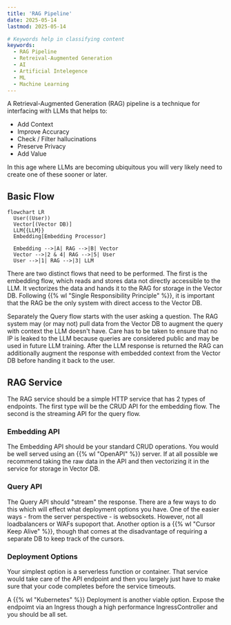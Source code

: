 ```yaml
---
title: 'RAG Pipeline'
date: 2025-05-14
lastmod: 2025-05-14

# Keywords help in classifying content
keywords:
  - RAG Pipeline
  - Retreival-Augmented Generation
  - AI
  - Artificial Intelegence
  - ML
  - Machine Learning
---
```


A Retrieval-Augmented Generation (RAG) pipeline is a technique for interfacing with LLMs that helps to:

- Add Context
- Improve Accuracy
- Check / Filter hallucinations
- Preserve Privacy
- Add Value

In this age where LLMs are becoming ubiquitous you will very likely need to create one of these sooner or later.

<!--more-->

## Basic Flow

```mermaid
flowchart LR
  User((User))
  Vector[(Vector DB)]
  LLM{{LLM}}
  Embedding[Embedding Processor]

  Embedding -->|A| RAG -->|B| Vector
  Vector -->|2 & 4| RAG -->|5| User
  User -->|1| RAG -->|3| LLM
```

There are two distinct flows that need to be performed. The first is the embedding flow, which reads and stores data not directly accessible to the LLM. It vectorizes the data and hands it to the RAG for storage in the Vector DB. Following {{% wl "Single Responsibility Principle" %}}, it is important that the RAG be the only system with direct access to the Vector DB.

Separately the Query flow starts with the user asking a question.  The RAG system may (or may not) pull data from the Vector DB to augment the query with context the LLM doesn't have.  Care has to be taken to ensure that no IP is leaked to the LLM because queries are considered public and may be used in future LLM training.  After the LLM response is returned the RAG can additionally augment the response with embedded context from the Vector DB before handing it back to the user.

## RAG Service

The RAG service should be a simple HTTP service that has 2 types of endpoints.  The first type will be the CRUD API for the embedding flow.  The second is the streaming API for  the query flow.

### Embedding API

The Embedding API should be your standard CRUD operations.  You would be well served using an {{% wl "OpenAPI" %}} server.  If at all possible we recommend taking the raw data in the API and then vectorizing it in the service for storage in Vector DB.

### Query API

The Query API should "stream" the response.  There are a few ways to do this which will effect what deployment options you have.  One of the easier ways - from the server perspective - is websockets.  However, not all loadbalancers or WAFs supoport that.  Another option is a {{% wl "Cursor Keep Alive" %}}, though that comes at the disadvantage of requiring a separate DB to keep track of the cursors.

### Deployment Options

Your simplest option is a serverless function or container.  That service would take care of the API endpoint and then you largely just have to make sure that your code completes before the service timeouts.

A {{% wl "Kubernetes" %}} Deployment is another viable option.  Expose the endpoimt via an Ingress though a high performance IngressController and you should be all set.
